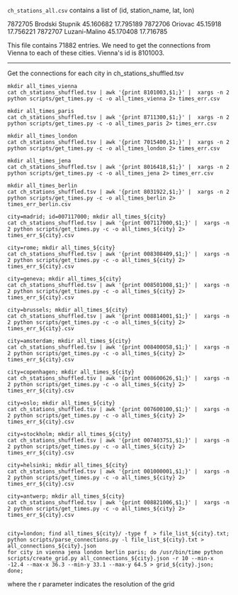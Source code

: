 `ch_stations_all.csv` contains a list of (id, station_name, lat, lon)

7872705 Brodski Stupnik 45.160682       17.795189
7872706 Oriovac 45.15918        17.756221
7872707 Luzani-Malino   45.170408       17.716785

This file contains 71882 entries. We need to get the connections from Vienna
to each of these cities. Vienna's id is 8101003.

*************

Get the connections for each city in ch_stations_shuffled.tsv

    mkdir all_times_vienna
    cat ch_stations_shuffled.tsv | awk '{print 8101003,$1;}' |  xargs -n 2 python scripts/get_times.py -c -o all_times_vienna 2> times_err.csv

    mkdir all_times_paris
    cat ch_stations_shuffled.tsv | awk '{print 8711300,$1;}' |  xargs -n 2 python scripts/get_times.py -c -o all_times_paris 2> times_err.csv

    mkdir all_times_london
    cat ch_stations_shuffled.tsv | awk '{print 7015400,$1;}' |  xargs -n 2 python scripts/get_times.py -c -o all_times_london 2> times_err.csv

    mkdir all_times_jena
    cat ch_stations_shuffled.tsv | awk '{print 8016418,$1;}' |  xargs -n 2 python scripts/get_times.py -c -o all_times_jena 2> times_err.csv

    mkdir all_times_berlin
    cat ch_stations_shuffled.tsv | awk '{print 8031922,$1;}' |  xargs -n 2 python scripts/get_times.py -c -o all_times_berlin 2> times_err_berlin.csv

    city=madrid; id=007117000; mkdir all_times_${city}
    cat ch_stations_shuffled.tsv | awk '{print 007117000,$1;}' |  xargs -n 2 python scripts/get_times.py -c -o all_times_${city} 2> times_err_${city}.csv

    city=rome; mkdir all_times_${city}
    cat ch_stations_shuffled.tsv | awk '{print 008308409,$1;}' |  xargs -n 2 python scripts/get_times.py -c -o all_times_${city} 2> times_err_${city}.csv

    city=geneva; mkdir all_times_${city}
    cat ch_stations_shuffled.tsv | awk '{print 008501008,$1;}' |  xargs -n 2 python scripts/get_times.py -c -o all_times_${city} 2> times_err_${city}.csv

    city=brussels; mkdir all_times_${city}
    cat ch_stations_shuffled.tsv | awk '{print 008814001,$1;}' |  xargs -n 2 python scripts/get_times.py -c -o all_times_${city} 2> times_err_${city}.csv

    city=amsterdam; mkdir all_times_${city}
    cat ch_stations_shuffled.tsv | awk '{print 008400058,$1;}' |  xargs -n 2 python scripts/get_times.py -c -o all_times_${city} 2> times_err_${city}.csv

    city=copenhagen; mkdir all_times_${city}
    cat ch_stations_shuffled.tsv | awk '{print 008600626,$1;}' |  xargs -n 2 python scripts/get_times.py -c -o all_times_${city} 2> times_err_${city}.csv

    city=oslo; mkdir all_times_${city}
    cat ch_stations_shuffled.tsv | awk '{print 007600100,$1;}' |  xargs -n 2 python scripts/get_times.py -c -o all_times_${city} 2> times_err_${city}.csv

    city=stockholm; mkdir all_times_${city}
    cat ch_stations_shuffled.tsv | awk '{print 007403751,$1;}' |  xargs -n 2 python scripts/get_times.py -c -o all_times_${city} 2> times_err_${city}.csv

    city=helsinki; mkdir all_times_${city}
    cat ch_stations_shuffled.tsv | awk '{print 001000001,$1;}' |  xargs -n 2 python scripts/get_times.py -c -o all_times_${city} 2> times_err_${city}.csv

    city=antwerp; mkdir all_times_${city}
    cat ch_stations_shuffled.tsv | awk '{print 008821006,$1;}' |  xargs -n 2 python scripts/get_times.py -c -o all_times_${city} 2> times_err_${city}.csv


    city=london; find all_times_${city}/ -type f  > file_list_${city}.txt; python scripts/parse_connections.py -l file_list_${city}.txt > all_connections_${city}.json
    for city in vienna jena london berlin paris; do /usr/bin/time python scripts/create_grid.py all_connections_${city}.json -r 10 --min-x -12.4 --max-x 36.3 --min-y 33.1 --max-y 64.5 > grid_${city}.json; done;

where the r parameter indicates the resolution of the grid
